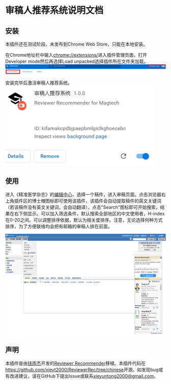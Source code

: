 # 审稿人推荐系统说明文档

## 安装

本插件还在测试阶段，未发布到Chrome Web Store，只能在本地安装。

在Chrome地址栏中输入<chrome://extensions/>进入插件管理页面，打开Developer mode然后再选择Load unpacked选择插件所在文件夹加载。![extension_setting](readme.assets/extension_setting.png)

安装完毕后激活审稿人推荐系统。![1570623180083](readme.assets/1570623180083.png)

## 使用

进入《精准医学杂志》的[编辑中心](http://jpmed.qdu.edu.cn/Journalx_jzyx/manuscript/Editor_Main.action)，选择一个稿件，进入审稿页面。点击浏览器右上角插件区的博士帽图标即可使用该插件，该插件会自动提取稿件的英文关键词（若该稿件没有英文关键词，会自动翻译），点击"Search"图标即可开始搜索，结果在右下侧显示。可以加入筛选条件，默认搜索全部地区的中文使用者，H-index在0-20之间。可以调整排序依据，默认为相关度排序。注意，无论选择何种方式排序，为了方便联络均会把有邮箱的审稿人排在前面。

![reviewer_rec_screenshot](readme.assets/reviewer_rec_screenshot.png)

## 声明

本插件是由[钱雨杰](http://people.csail.mit.edu/yujieq/)开发的[Reviewer Recommender](https://chrome.google.com/webstore/detail/reviewer-recommender/holgegjhfkdkpclackligifbkphemhmg)移植。本插件代码在<https://github.com/xieyt2000/ReviewerRec/tree/chinese>开源。如发现bug或有改进建议，请在GitHub下提出Issue或联系<xieyuntong2000@gmail.com>。

